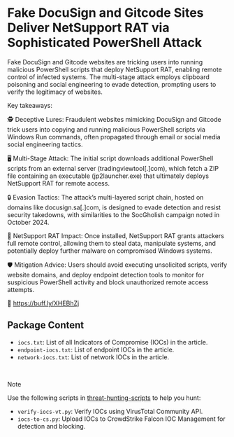 # Fake DocuSign and Gitcode Sites Deliver NetSupport RAT via Sophisticated PowerShell Attack

Fake DocuSign and Gitcode websites are tricking users into running malicious PowerShell scripts that deploy NetSupport RAT, enabling remote control of infected systems. The multi-stage attack employs clipboard poisoning and social engineering to evade detection, prompting users to verify the legitimacy of websites.

Key takeaways:

🕵️ Deceptive Lures: Fraudulent websites mimicking DocuSign and Gitcode trick users into copying and running malicious PowerShell scripts via Windows Run commands, often propagated through email or social media social engineering tactics.

🖥️ Multi-Stage Attack: The initial script downloads additional PowerShell scripts from an external server (tradingviewtool[.]com), which fetch a ZIP file containing an executable (jp2launcher.exe) that ultimately deploys NetSupport RAT for remote access.

🔒 Evasion Tactics: The attack’s multi-layered script chain, hosted on domains like docusign.sa[.]com, is designed to evade detection and resist security takedowns, with similarities to the SocGholish campaign noted in October 2024.

🦠 NetSupport RAT Impact: Once installed, NetSupport RAT grants attackers full remote control, allowing them to steal data, manipulate systems, and potentially deploy further malware on compromised Windows systems.

🛡️ Mitigation Advice: Users should avoid executing unsolicited scripts, verify website domains, and deploy endpoint detection tools to monitor for suspicious PowerShell activity and block unauthorized remote access attempts.

🔗 https://buff.ly/XHEBhZj

## Package Content

- `iocs.txt`: List of all Indicators of Compromise (IOCs) in the article.
- `endpoint-iocs.txt`: List of endpoint IOCs in the article.
- `network-iocs.txt`: List of network IOCs in the article.

<br>

> [!NOTE]
> Use the following scripts in [threat-hunting-scripts](../../threat-hunting-scripts/) to help you hunt:
>
> - `verify-iocs-vt.py`: Verify IOCs using VirusTotal Community API.
> - `iocs-to-cs.py`: Upload IOCs to CrowdStrike Falcon IOC Management for detection and blocking.
